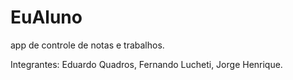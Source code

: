 # EuAluno

app de controle de notas e trabalhos.

Integrantes: Eduardo Quadros, Fernando Lucheti, Jorge Henrique.
